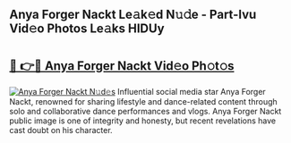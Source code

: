 ## Anya Forger Nackt Le𝚊k𝚎d N𝚞𝚍e - Part-Ivu Vid𝚎o Photos Le𝚊ks HIDUy

# <h2><a href="http://fb2pug0.evod.top/?m=Anya+Forger+Nackt">🔗 👉🔴 Anya Forger Nackt Vid𝚎o Ph𝚘t𝚘s</a></h2>

[![Anya Forger Nackt N𝚞d𝚎s](https://i.imgur.com/8V9OHl7.gif)](http://fb2pug0.evod.top/?m=Anya+Forger+Nackt)
Influential social media star Anya Forger Nackt, renowned for sharing lifestyle and dance-related content through solo and collaborative dance performances and vlogs. Anya Forger Nackt public image is one of integrity and honesty, but recent revelations have cast doubt on his character. 
